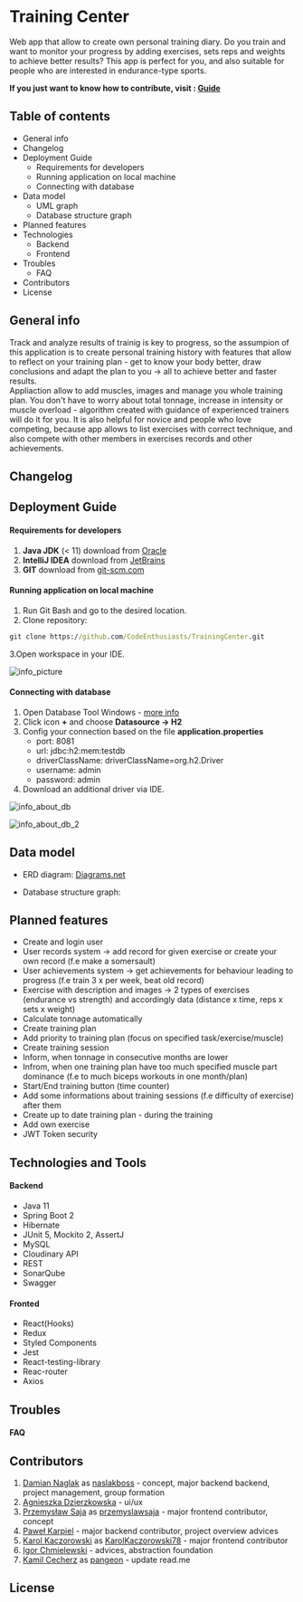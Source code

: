 # Training Center 

Web app that allow to create own personal training diary. Do you train and want to monitor your progress by adding exercises, 
sets reps and weights to achieve better results? This app is perfect for you, and also suitable for people who are interested 
in endurance-type sports. 

**If you just want to know how to contribute, visit : [Guide](https://github.com/CodeEnthusiasts/TrainingCenter/wiki/How-to-contribute%3F)**

## Table of contents
* General info
* Changelog
* Deployment Guide
    * Requirements for developers
    * Running application on local machine
    * Connecting with database
* Data model
    * UML graph
    * Database structure graph
* Planned features
* Technologies
    * Backend
    * Frontend
* Troubles
    * FAQ
* Contributors
* License

## General info
Track and analyze results of trainig is key to progress, so the assumpion of this application is to create personal training 
history with features that allow to reflect on your training plan - get to know your body better, draw conclusions and adapt the plan 
to you -> all to achieve better and faster results. <br> Appliaction allow to add muscles, images and manage you whole training plan. 
You don't have to worry about total tonnage, increase in intensity or muscle overload - algorithm created with guidance of 
experienced trainers will do it for you. It is also helpful for novice and people who love competing, because app allows 
to list exercises with correct technique, and also compete with other members in exercises records and other achievements.

## Changelog

## Deployment Guide
#### Requirements for developers
1. **Java JDK** (< 11) download from [Oracle](https://www.oracle.com/pl/java/technologies/javase-downloads.html)
2. **IntelliJ IDEA** download from [JetBrains](https://www.jetbrains.com/idea/download/#section=windows)
3. **GIT** download from [git-scm.com](https://git-scm.com/downloads) 
 
#### Running application on local machine
1. Run Git Bash and go to the desired location.
2. Clone repository:
```cmd
git clone https://github.com/CodeEnthusiasts/TrainingCenter.git
```
3.Open workspace in your IDE.

![info_picture](readme-img/open_project.PNG)

#### Connecting with database
1. Open Database Tool Windows - [more info](https://www.jetbrains.com/help/idea/database-tool-window.html)
2. Click icon **+** and choose **Datasource -> H2**
3. Config your connection based on the file **application.properties**
    * port: 8081
    * url: jdbc:h2:mem:testdb
    * driverClassName: driverClassName=org.h2.Driver
    * username: admin
    * password: admin
4. Download an additional driver via IDE.

![info_about_db](readme-img/test_db.PNG) 

![info_about_db_2](readme-img/test_db_2.PNG)

## Data model
* ERD diagram:
[Diagrams.net](https://viewer.diagrams.net/?highlight=0000ff&edit=_blank&layers=1&nav=1#R7Z1dU%2BM4FoZ%2FDVW7F1C25a9cNjQzUNPd9AI9vds3lJsY8E4SM47TwP76tRPLTiKFSLFlHcnqmto1TkiIz5vH0qtzjo7Q2fT19yx6fvqcjuPJkWONX4%2FQxyOn%2BBfYxf%2BVZ97wGeSuzjxmyXh1zm5O3CT%2Fi6uTVnV2kYzj%2BcYT8zSd5Mnz5sn7dDaL7%2FONc1GWpS%2BbT3tIJ5vv%2Bhw9xsSJm%2FtoQp79nozzp%2Bqs7Y%2BaBy7i5PGpeuvQ8VcP%2FIzu%2F3rM0sWser8jBz0s%2F60enkb4taoPOn%2BKxunL2il0foTOsjTNV0fT17N4Ul5cfNlWv%2FfbjkfrvzuLZznLL6DT0%2Bml%2Fed35%2BL7%2FPzj8ePvFx%2BOj20rXL3Or2iyqK7It3mczau%2FOX%2FD16n485%2FLwzz6WZ46nedRllfhRFZxoghQHiWzOCtO2MufJ5PoeZ4sn74685RMxp%2Bit3SR4xfCP50%2BJK%2Fx%2BHoVzfK5RWA%2FFS9W%2Fli%2B%2BEPx4jfVH1M%2BHE2Sx1lxfF98%2BPIdT7N4Xvwtn6J5Xj2DvDzVFfsVZ3n8unaquly%2Fx%2Bk0zrO34inVo8ehVcWuEvex7fnVmZdGK05QnXtak4kdViejSp%2BP9cs3MSoOqjBxhWxEhGxntIrPnyfR5Lr45kSzx2XgNuNSXtxxlj7fRtljnFcnntOkvKznv4prV0cgmUzO0klahneWzspXytPn6sFJ%2FIB%2F92ea5%2BkUR7G6IPWLLi%2BGd1r8V1yeM%2BvEO%2FKKP%2Fes%2BNlufi7%2BK5%2Be5WfpbJ5nhajK14iL2L7EZXwpsd0j7v0hryKMGMOLhEUXc3Etul%2F%2F4IvvEpRRE1%2Fu0Flbodv%2B9qXFBX2YLGH2lIzH8YwnJiPmmKwFAfUbA5uIQfELZ87Rh%2BItLXEHp5e%2FX365LQ6%2BXC3%2F99unT5Ijjzm7eu7p%2FDm6T2aPn1a%2F6W9Jw%2BtPGq%2B7v65uv1JxlIDxdlyVgDHrvVZgdFHL6Hb%2BhYzHCX69tiSupQuZxC4RgEUxPJ1F05idrH9%2BuD67%2BHD9D%2BT8c8VWFcDaU2ThgNQzIBUF0pF8kPo6g9RjDog8kAZEAJ6j%2BfwlzfgGtsNjKXtw4bCUNHUMSztiqe3Ih2lbAwg0TNkjIg2mWAJrAYinUTLp1hDAqA2toaCWPfRgUOuQVpFBbVeo9aSjFkdTS9RyrIjIQy3pwJhxa8fBhQNTcpJSLkZ%2BjPPi5mqWJItHjhE2RfGS5Mj12CDpiFuRdNSYbwBYkawVrtCKpENON7RakXQUmHHgV%2B57RXLXwcBXKjkkA%2BbmisxMRRik5a9UIp0nKkiBiQoiJyovqzcWhuKPV99OP51D525PgYfDWXLJ2nC2I87KX8hEbZepQXPWZQ6IPM6SK8llhnfvI%2BCbi6vrW63Zyy4GOOwlDSTD3o7YC2DhE7X1mUDDlz0i8uBLWkHz4m%2FtHb7rbv72UzQmMrtCwBAZv5shsgAiy18fdduaSpCJXGsXMJFd0vdZvfG3WdLWethYM9UXqxxhhoPVtvm0Bqu7sRrKx2rbeQxorPrMEZGHVXKm8TMdv33fi9ahMJM9hnCYqUbdtJLMrNs5yGMmHgyvhfc32WkKXVJTgbppj1I3PY0e47uOchXWsw5USDnoKd5QCIvctuWyhrC7CevKJixyyZVNjQjbqBcuYZFLLj%2BW9dBdAXb9YECw5Qk9FNjaASmF89l4kUWz%2B7iIRZkgvytiA0qYDnFQ6hZOLmV6j2ihE5gwHahh3wBImA7Yy293J0xTwyvwm0m6N1olTAcKGDgBaeBITZg%2B4KZ7NLy8ag5l7b4PI7tfpRlbSRjLKXnVPbMcjwG0dOIDBTylkPSUxlEuIeHv%2FYOPH261zsTmkAoYMoeOIbMoMlMysfsms869%2BWrpQiYzaQeOk3le%2Bg9yEFyVw1hfr8%2FPLm8ur77oDGQOhcABsunxJwzItPTsvomsc5O%2FUIEmfyFpPGEi3y3a5wMONkOQI%2FZwWKtGTw41WUtJvO6btTr3AAwV6MiBJ0DrrF1kUZ6kMymj39vLz%2BXY9%2Fvl7cXVt9vmxI%2BrL%2Bf6l8ZwKAYMoUemIYc4QrMu8goMb1v3CTKhR%2BwL8fIITRpE0%2BIzT4uPdse3gQBtyOtZWg95OQIMB6im84YwoNISvPsGqs6tN0YKtN4Ykf5OnkwFWQtcNeA6g7iLNhx9g9i04RAHYkoeeN8gJq0ljfLAG%2FVCRjFp%2F4jKAz%2BsPOdIjeS1nnQChcwO3tAWzhiqoxAd0EkbWwQ4M5xW9t0rWB1Lj24a%2FLFw7f2x6BWwjkWaBzd58REf8ydTXLG7uMK2yG70yKFETlxxhWOpYQPIL65oRN6quIIWXoFfTNIF0Km4olEv3NGnY5FGgCmugF5cwaOsd4ocR%2F0qzTgJwlhOK67omeUa9%2FNspAsZ5KSNYIorencSeKQChsx4xmbI3D2ZacUV%2FZLZ1sOJ2CNdwGS2HSIAWfw8BwLk%2BkD3Lvg8WoGDZtOGSRiaqWUWPbO5rb8Fms3wmzA5NmlBFWyO86RM%2Fu00G2IYOQ48QYcDWTVa%2BKgJWVp9Rc%2BQ1bgDc6NdyJAlvSHR%2B%2BmZIuMWQoEDZtOPRxyYaevy%2FYIZv5ueYIbfkKdJE9gGs%2BA84KGMhTvp%2B9wvcvFX0CC3e%2BRSCy96Rq7GnXYa7UJGLun4tK1kG0YZG0904dDUdMkRR1Na9UTPNCWNI42qJxr1QuYpae7Aqp5QITWtJ5GAwTIi5z1ni3lx8Uw%2B%2BM588CBgxG3dTkVA3NSYnABIB0fsAQeTDo7IuYlW6eC1egHfThE5PTHp4ODTwTmUBecebKZGwlguPx0cadw%2FtJEuZJBT%2BoeadPDeZ0ccUoFDZtNuVBiZ5aeDI427jTbSBUxmPLFeJ3M8v8%2BS554ajuL1AtvSe8GAQwxg2OuaRqLC2Asg39tta2BBhq%2FLHhF58CU9ptUhkOHwoFISOQQDBtCeKcgRB2j5ueKe1vuiN%2BoFjGivv33Rtw%2FYDGYV3OWeRAIHy6TfeFuyq7gqXyfRbGe4BrSie4ywLYyXdH2Llbe2uMCp0RUGwJKux17AAWZJ1yOtRK2WdD0FGsN4pOGnwpJuV%2FlXR8NbDuZQJZgbOL43Ab8PAJhX8d8H5C8H%2Bzr3oKmlC%2Fgm4JPGY7%2BLDm0OmgIHvRcsOIQEh9vGDxPGbfmLxb7O%2FWl8BcwwnzTDxsnDQ3K%2FmORvENjMe4BZ7mhercYhLjgsN31whLEcwOKzr3MfHF%2BBPjg%2B6YYtfec7iJmZuw50z9jkEBIccJs%2BOeLALX9RGlfe6QluBfrkBKR9Fc%2FGSmH7SP9cew4lgSF3QPpyhtxdkVt%2Bh7NA53Y7tXYhk5s0sA7fLx7awUAa%2F3DoDA7XTXWrMK4DaKMW6FzeyrGRtTyuk17WbDH9GWd36cPd8yQqru%2F4Lq8yAHdutaH9lhccoYSDTlN%2BKg6d8numBTrXnwYK1J%2FiWREVnfFrfL%2FI32Gn%2FshUsGo0NFWj4pDJ2vdMYHhJk0inoqRavZChSRo58ttMHnwwpGomDnXB4TnpWn3NkjRL8redoRpQJRPRmpKSW1Fje6M1pS8uZGoYPgDqmEL2vct31zFRwyvwC0n6PVrVMYUKWD4haflAvfsOvP6IQ03v3HLdftVlXCdh%2FKbUH%2FXNb51Np1AB0wmPn%2BGsww5kDyoOcYBh8cjYWcJYTKkp6pnFI9LN0ofFIwW8rBHpZYmvBR1KDSeHAKDwFlkmfVwYb2l1P%2F0Ct27eo%2BfyQaNeuMhFNjmiwQusy2yVw9YRKpuhOqktU3kiDIapNjnKwQ3JbuL5vLzRGiefcPJd5pRtgZFTo6OBfCe%2F0bg6HcmQTVlak30z7NDJb9QL%2BW5IrpUBc%2FKHbeDziAjKmjmyTfMCYdiW3kAM2Rr3LmikC5nZ5PqYHAO%2F9u29f%2Bo%2F8%2BFQBhwQGzdJGIildwSr301PECtgJTmklSS5D4HmfQV4VAEGwvhbaSDcPYTlt%2FJCjsZ9BRrtQqYwaSONo7eyguoljv9qV86vd0YKT3jh4FSN7G41cSq9wRZyNC7nb7QLGaeU3ap7a3M7FO6q1wsAOSYrWxx3pbfHQo7GadmNdgFzF78y0ZE2TwR4u7eXn8u9Tb9f3l5cfbttTvy4%2BqK1gcChBDDkRaTNZMjbEXnlN7BCqK0%2FBJm8HDvPyiMv6eCULWWFcHd1MFT6cqgBDn3b7rti6LubvtJ7YCHU1k4CTV%2F2HHl59CUNnzofe7zIIqZCmMEClT3AcICqxjbDagJVeocshNr6RKCBCn%2BTYYRIJ2eW5vHOzqviDgZSaMijCjAUxiMvQ2ERpRXSKeySnpFOhYa1egFz2CV9nUMKDYdSWcgRUjgQJecul9PoMd4ZpwHVEx6HmIK4onDEWn9tj8RFTI3JB4CKQpe7Pa%2F03oDIJeceWlUUugpMP1xy%2BgGsorA%2BGHhpIYeawNTy4wQ14PwGMG3h57f03oDIa7vSDXnOUksXMLw9cs5SXML4bpFNpHAaO0i2o7eDxKENOChWozmHkiiW3hoQeeSyt04GkqdAbw6PXJqeFp95Wny0rja7wCNgjcnaSf%2BMnslq%2BmcIIyuAJoAe6UFphVYFWmh4pFE0Xczvi5GuSK9iKFY%2BhwKgMNej2FaGuV0xl1JW2C9zPYpvpBFzG%2FXCZa5HMXfKfdvm%2FWzcNhD28igBCnuRR7L3Op2YVdTikaYuDK%2Bi2h7Npw0pAauHut1HzCdxCvFuCWAZ1WP%2FPr6zjEoLr7jvo0%2BSWqtl1Fq9cO%2BWyCedeLOMCnIZlUNN79xxvX7VZbx7YfxmvT0LjG7bkjXAU51GupDhTTr3QLZY030hlUMdUGDsGbtfHIxpC6m9wtjT2%2B33FHD7PYrbXzpP%2FRhP2w6UvvDl0QIU%2BKKAnGd9Xq4E7QzUkNynehMgXF9KqWyip%2FD74iKmxtwFgPdUa1uhFP5A802BAgWmLwH4TYHqg4F7TxxqArPaE5jpjjB%2By0%2FhD3TeHSiAP9lBAZTdgeoD7D35eltPHOKAw2KT9SSMxfJz%2BPHkTU8Ww095QiFlg6B4fp8lz0xdzdrhVveuOxwCAMPbkHSbDG874i2AzP6QtKY08vob9UJGLukfdVc0NZAkUp5Aw0EraVp9rgK%2FM1RDsvKJdjyI1Syo0%2FcFBE0NLwiAlx%2BybxkDxssPSS9IKy8%2FVMAOCkk7yHj5IL18DjXBueka%2F0gYv%2BV7%2BdjB0tI%2FChXwj0akf2S8fFY29yQOMCwekXf6m7z4oI%2F50%2FlrnN0nc5PTVDzi4qjgeVDgnXhspK0zRwUET40bKYCJ0Ih9BzcoEyHXIm%2BkWk2ERvDvpa5F3kuBTYQGPv%2FhEBGUe65rmfUcYdiWPv9xrbaZxoDnP410ITObXMzJ4mcJO9nUBzcXV9c613DwyAIOhdvu4WcoDDeLybXarhGBpjC7LSiPwuQyTkHhOE%2FKJKa7xSzJWxhJyNHZSOKJLxyctt3Bz%2BAUcJKSa7W1mkDzlD0i0niKt5zfGtXeJbO7LJ7H2a%2F9Br%2F%2Bw1D2OILhpt129wrDzd3clN5C1K33gdSRmzb7Ooo8bpJ2zEsSl28sfvb%2F8erb6adyR%2FGv1%2BdnlzeXV190pi%2BHGuDQt23TK0Pf3fQN5dO3rccDmr4uc0Tk0Ze0YV6Wb3yoA7B%2BMBA3gCPOYLjqqJGirSRXHVs6Vx2t25M16gVMVoeyGUmrkqWBlCnxBBcMTltvcWlwuhunrnScUjbQ1AmnngI2AWVfyqUMC%2B7czeP5vFy0WsPqUGDJETo4sKQ0g4vuTRrzUZmKXF31A9KY3fqpAkKmRi6G%2FETmRtwKJTJTWlXrlMjcqBfy%2FY2csQFLZN4%2FNRlojjOPvuDchE06iDCiy89xpuy9ptF0RYFsEMpWapJrPKkHA3HoORQDBtCU7doMoDsCtPz0Z8pGcPoA2lfAT6LslVZ82jgrVQiAzdqnAnJoBA6STTKKMCQDSKGm7O%2BmEZMVSEbxSR%2FqKZ2MS4t%2FnL6I6qyrP2oVzE%2Fx2244YFALOevab%2Bs%2BgUZtwBwReaglDaJCg%2FMCOhBGvwNiM7tWwLAZo8KwWQCb5edkB22NJ8hsrrULmM2UzSvxMHjx3CeDtacvhxrg0FeNjTKVpC%2BAzG3KTpk6pRoqsFGmS9koc1613LyLq56bjCncQ0lDVHDHSpeyY%2BUf8dttfP80S%2F5exOcTs8vErg2j66LdvZtMCAyfGg4RgJREji0MwaQkUva71ColMVDAI6JsI2lSEhVJSeTQF5gbcuuNLQczs%2BEnuvyURMqumfpMa2rpAsY5ZZfKcqgay054wTmItt47m%2FJoBAySR2rU%2FSiJZPlJiCNyBqyT1zRSoOxnRM5iu9vYdLh%2BFEfoobDWwwlwa1I4n40XWTS7j81WP0c7t%2Fqp5zrrX2KHGjokLHZqJOvLN6Malbcxo3aEV1h0yZGzTmaUx%2FEdlHWj9Bxy2VMdM%2Bqwg2FbWDyqfOcePupXpaZCQNh9gGJh9X0f0LhAoJEu5JsAOWEdJ8WQtxghQwA248Ggug7z6AoOxtVYW1YS4xTbq2%2BMa1x80EgXMsbJhWWM8S7aDne9MKF3cwQexYABNH5lA%2BjuAU2rxO2Z0EjjteJGu4AJjUjHq3Siy63hgMCZ5eD28nM5zP5%2BeXtx9e22OfHj6su5zkTnUBgcopuyBnFEpxT89k30tsYYaKLDL2rwEOldYaJDGnOvDgYy8ubQDRxOm41DxHGaUvzbN6fbOl%2BgOQ1%2F2xAPkebUL8uZRq93z3FW5lVEj9173boX%2BvJEHg5p2%2FZwNaTdSVpaoW%2FPpMVZTHqSdsQcEWmkdUmT6SkuLvRdMSqGu5yoP6rZpQMG1S5plxlUd4VqyvZPfaOa9KY0ypNv1AsZ1qR%2FJDJP%2FvBsveqkvnzmUAscPpsyJnF8DuTzWes6pka9kPlM%2Bkbvbc%2FX%2BcFg6NtJYVO%2F9GXZjCYeP8Y4cby4BEn%2Bdh1PlqsT580jq%2FTyVXGTXXzk06d8Oqm%2BYPFs%2FCHLlhf1%2FHoazcZXy9At66FoD8SvSf5v%2FLvF8X%2FK6J141U8fX%2FHXuPzhDf8wK67Hv5dPtJCPT6x%2B0yo%2BZXWi%2BeXlTxu%2F%2FTXOkuKyLsuxLGrcq1npPF1k9%2FE7l9W2Kynk%2BD6065kI73VQXmRWfNgWRSP1yWwZnF%2Fxxp9MU071Hl%2FLO9nRWkMhrEC8z6GNwi39rS5A9YuNBMnXQsRruduvtbpExGst5Vx%2F%2FBYKZ9nNA4jCQ4Te13jxgwyR2niaB0ek9WCoEZa7tcMmu0gt66Tc3RP%2FcwjJhifOVnmicNUypFx0q9ridnqbfo5mb60BvAlfbw962wg4ZBSwg9u2whFw3X2tlpk1Opiy2y9lb7%2BUcLkypJCIk%2BvhEnJwr%2FX9N2pcYARHQhQG2gcz0N56rRBtvVR3Erq7fnn4r%2FuXc3z%2FV%2BL8%2BffHS%2F90dtz7XXqDdweyC3PSOhmN%2FA1W2j3eyNlF7IQhNBG727rzD5Qwbiux84UEC1jqDftw8dRc2yse1zLiESUeqbfPQ0Z7fQiuzgwBIzjk79MJq%2BBcjxj%2Bbd%2B7BUuOIVcQ7g13U6rOgVrdP%2FHFffm2FLgp83%2FdJp6deg%2FHf%2F%2B6TX77kc3vLpJjyUolfBfHOnB2QRll%2BsJmF1SlMqQ9woKj0KkwVW0Oo6Dr3CowSD12wxPbbswX3L28ES7u3scr3CDYFq7XM2IZaplhCfdwATI7MQjcINKzT8JwVP8LA0KAo8MEONoeno6CfsGJv%2Byy7%2FEN%2BP6zwb2uDUHk%2BYwyRPAMQa3cHJshqUOV0WUgbCYUMq8SBtBmQse%2BvyUxdxtuzGq1g61Zlb%2B93i1arb2PMFmWCNcXtIN1IR9bJ3ZgH7Ki3e9MvzaM9ltLAbRhaUDcuw9Ud7j9QgLXZuji7n0UyiXujmZI%2ByUWQpPYsb%2FtAdWzM16R2dvTfQLGokXWexrR%2FqmO7wfcizC1Lu2OdLkXkp7LvAIZghsEEGPW0fY4k33IirYGAahnCbO0iZaWJ0QuMIY9LjCikFWjdYUQHI0SA1XvUCd0W%2Bx19UtfCnUgKhQTsxiVWlawic0qoa2bYarda3Ycu%2BZd2waneS%2Fc0jw60ETdXqdC4izUt0%2B%2F8usf3rffn%2F7%2B1%2BOff7z89r8k7n%2BViid5sxC8uynRMiSHDjmK78%2Fq19fmeZYdHPIFaiF7DzHK3sbtKODI3rNHJ6O1f1tfAttFXnFFDx2geCXgdmaJBuKGK7vXFze3PYizeTpbllCk2XhOfE%2FU3I6EKKag6JqUXDOqJExVLLb1mouQosrtafohNRfvrdUBr3cTvh3JnsDyLKrv3oyEGtkuqmmofx6ZAqbQViSHxMPZC3xRlW7UP4fMooJRfkweaL19SIdKeqdOzutTWW27kmtSo9w9s2l73%2FbKbNK4VKc8%2BZBwhLCQTUlRWMzjrOe%2BERjHsAncixCgENdWy47dM%2B9vkZBAn9sTCamdFdAdONBTqdxzdDJy1jIOt1%2B5y3LP4scsTfP1p2fR89PndByXz%2Fg%2F)

* Database structure graph:

## Planned features
* Create and login user
* User records system -> add record for given exercise or create your own record (f.e make a somersault)
* User achievements system -> get achievements for behaviour leading to progress (f.e train 3 x per week, beat old record)
* Exercise with description and images -> 2 types of exercises (endurance vs strength) and accordingly data (distance x time, reps x sets x weight)
* Calculate tonnage automatically
* Create training plan
* Add priority to training plan (focus on specified task/exercise/muscle)
* Create training session
* Inform, when tonnage in consecutive months are lower
* Infrom, when one training plan have too much specified muscle part dominance (f.e to much biceps workouts in one month/plan)
* Start/End training button (time counter)
* Add some informations about training sessions (f.e difficulty of exercise) after them
* Create up to date training plan - during the training
* Add own exercise
* JWT Token security
 
## Technologies and Tools
#### Backend 
* Java 11
* Spring Boot 2
* Hibernate
* JUnit 5, Mockito 2, AssertJ
* MySQL
* Cloudinary API
* REST
* SonarQube
* Swagger
 
#### Fronted
* React(Hooks)
* Redux
* Styled Components
* Jest
* React-testing-library
* Reac-router
* Axios

## Troubles
#### FAQ
 
## Contributors
1. [Damian Naglak](mailto:damiannaglak1@gmail.com) as [naslakboss](https://github.com/naslakboss) - concept, major backend backend, project management, group formation
2. [Agnieszka Dzierzkowska](mailto:aga.dzierzkowska21@gmail.com) - ui/ux
3. [Przemysław Saja](mailto:przemyslawsaja@gmail.com) as [przemyslawsaja](https://github.com/przemyslawsaja) - major frontend contributor, concept
3. [Paweł Karpiel](mailto:pawel21599@gmail.com) - major backend contributor, project overview advices
4. [Karol Kaczorowski](mailto:KarolKaczorowskiC.dev@gmail.com) as [KarolKaczorowski78](https://github.com/KarolKaczorowski78) - major frontend contributor
5. [Igor Chmielewski](mailto:igorchmielewski@gmail.com) - advices, abstraction foundation
6. [Kamil Cecherz](mailto:cecherz@outlook.com) as [pangeon](https://github.com/pangeon) - update read.me

## License
